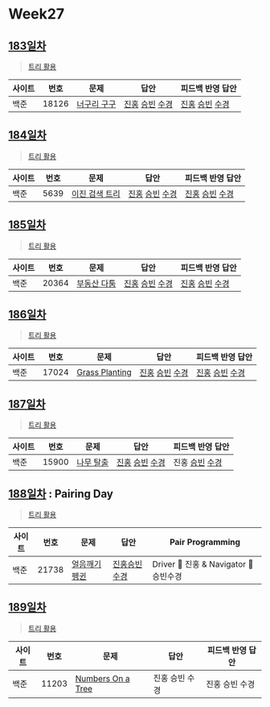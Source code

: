 # Week27

## [183일차](Day183)

> [트리 활용](https://www.acmicpc.net/group/workbook/view/9797/34613)

| 사이트 | 번호  | 문제                                                 | 답안           | 피드백 반영 답안 |
| ------ | ----- | ---------------------------------------------------- | -------------- | ---------------- |
| 백준   | 18126 | [너구리 구구](https://www.acmicpc.net/problem/18126) | [진홍](Day183/bj18126_kjh.java) [승빈](Day183/bj18126_wsb.java) [수경](Day183/bj18126_hsk.js) | [진홍](Day183/bj18126_kjh.java) [승빈](Day183/bj18126_wsb_fb.java) [수경](Day183/bj18126_hsk.js)   |

## [184일차](Day184)

> [트리 활용](https://www.acmicpc.net/group/workbook/view/9797/34649)

| 사이트 | 번호 | 문제                 | 답안           | 피드백 반영 답안 |
| ------ | ---- | -------------------- | -------------- | ---------------- 
| 백준   | 5639    | [이진 검색 트리](https://www.acmicpc.net/problem/5639) | [진홍](Day184/bj5639_kjh.java) [승빈](Day184/bj5639_wsb.java) [수경](Day184/bj5639_hsk.js) | [진홍](Day184/bj5639_kjh.java) [승빈](Day184/bj5639_wsb.java) [수경](Day184/bj5639_hsk.js)   |

## [185일차](Day185)

> [트리 활용](https://www.acmicpc.net/group/workbook/view/9797/34725)

| 사이트 | 번호 | 문제                 | 답안           | 피드백 반영 답안 |
| ------ | ---- | -------------------- | -------------- | ---------------- |
| 백준   | 20364 | [부동산 다툼](https://www.acmicpc.net/problem/20364) | [진홍](Day185/bj20364_kjh.java) [승빈](Day185/bj20364_wsb.java) [수경](Day185/bj20364_hsk.js) | [진홍](Day185/bj20364_kjh_fb.java) [승빈](Day185/bj20364_wsb.java) [수경](Day185/bj20364_hsk.js)   |

## [186일차](Day186)

> [트리 활용](https://www.acmicpc.net/group/workbook/view/9797/34731)

| 사이트 | 번호 | 문제                 | 답안           | 피드백 반영 답안 |
| ------ | ---- | -------------------- | -------------- | ---------------- |
| 백준   | 17024 | [Grass Planting](https://www.acmicpc.net/problem/17024) | [진홍](Day186/bj17024_kjh.java) [승빈](Day186/bj17024_wsb.java) [수경](Day186/bj17024_hsk.js) | [진홍](Day186/bj17024_kjh.java) [승빈](Day186/bj17024_wsb.java) [수경](Day186/bj17024_hsk.js)   |

## [187일차](Day187)

> [트리 활용](https://www.acmicpc.net/group/workbook/view/9797/34789)

| 사이트 | 번호 | 문제                 | 답안           | 피드백 반영 답안 |
| ------ | ---- | -------------------- | -------------- | ---------------- |
| 백준   | 15900    | [나무 탈출](https://www.acmicpc.net/problem/15900) | [진홍](Day187/bj15900_kjh.java) [승빈](Day187/bj15900_wsb.java) [수경](Day187/bj15900_hsk.py) | 진홍 [승빈](Day187/bj15900_wsb.java) [수경](Day187/bj15900_hsk.py) |

## [188일차](Day188) : Pairing Day

> [트리 활용](https://www.acmicpc.net/group/workbook/view/9797/34823)

| 사이트 | 번호 | 문제                 | 답안         | Pair Programming                       |
| ------ | ---- | -------------------- | ------------ | -------------------------------------- |
| 백준   | 21738 | [얼음깨기 펭귄](https://www.acmicpc.net/problem/21738) | [진홍승빈수경](Day188/bj21738_kjhwsbhsk.java) | Driver 🚗 진홍 & Navigator 🧭 승빈수경 |

## [189일차](Day189)

> [트리 활용](https://www.acmicpc.net/group/workbook/view/9797/34830)

| 사이트 | 번호 | 문제                 | 답안           | 피드백 반영 답안 |
| ------ | ---- | -------------------- | -------------- | ---------------- |
| 백준   | 11203 | [Numbers On a Tree](https://www.acmicpc.net/problem/11203) | 진홍 승빈 수경 | 진홍 승빈 수경   |
